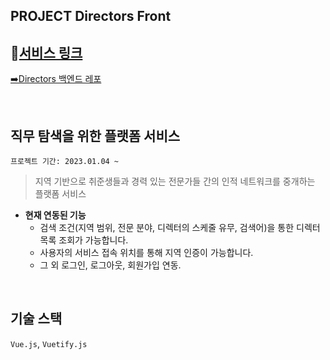 ## PROJECT Directors Front



## 📌[서비스 링크](https://www.directors.run )
[➡️Directors 백엔드 레포](https://github.com/f-lab-edu/directors)

<BR>

## 직무 탐색을 위한 플랫폼 서비스

```프로젝트 기간: 2023.01.04 ~```

>  지역 기반으로 취준생들과 경력 있는 전문가들 간의 인적 네트워크를 중개하는 플랫폼 서비스

-  **현재 연동된 기능**
    - 검색 조건(지역 범위, 전문 분야, 디렉터의 스케줄 유무, 검색어)을 통한 디렉터 목록 조회가 가능합니다.
    - 사용자의 서비스 접속 위치를 통해 지역 인증이 가능합니다.
    - 그 외 로그인, 로그아웃, 회원가입 연동.

<BR>

## 기술 스택
`Vue.js`, `Vuetify.js`  
